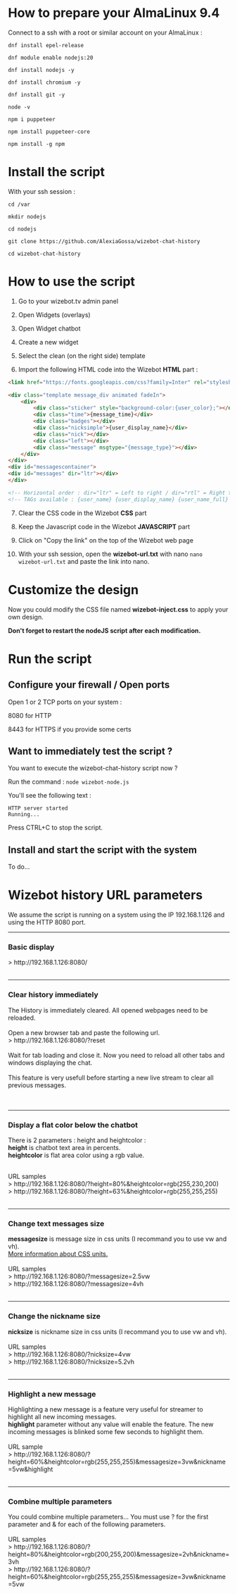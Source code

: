 <h1>How to prepare your AlmaLinux 9.4</h1>

Connect to a ssh with a root or similar account on your AlmaLinux :

`dnf install epel-release`

`dnf module enable nodejs:20`

`dnf install nodejs -y`

`dnf install chromium -y`

`dnf install git -y`

`node -v`

`npm i puppeteer`

`npm install puppeteer-core`

`npm install -g npm`



<h1>Install the script</h1>

With your ssh session :

`cd /var`

`mkdir nodejs`

`cd nodejs`

`git clone https://github.com/AlexiaGossa/wizebot-chat-history`

`cd wizebot-chat-history`



<h1>How to use the script</h1>
   
1. Go to your wizebot.tv admin panel

2. Open Widgets (overlays)

3. Open Widget chatbot

4. Create a new widget

5. Select the clean (on the right side) template

6. Import the following HTML code into the Wizebot <b>HTML</b> part :

```html
<link href="https://fonts.googleapis.com/css?family=Inter" rel="stylesheet">

<div class="template message_div animated fadeIn">
    <div>
        <div class="sticker" style="background-color:{user_color};"></div>
        <div class="time">{message_time}</div>
        <div class="badges"></div>
        <div class="nicksimple">{user_display_name}</div>
        <div class="nick"></div>
        <div class="left"></div>
        <div class="message" msgtype="{message_type}"></div>
    </div>
</div>
<div id="messagescontainer">
<div id="messages" dir="ltr"></div>
</div> 

<!-- Horizontal order : dir="ltr" = Left to right / dir="rtl" = Right to left -->
<!-- TAGs available : {user_name} {user_display_name} {user_name_full} (Display name + Username) {user_color} {user_invert_color} (For background ?) {user_badges} {message_text} {message_time} {message_type} {message_color} (For announcement type) -->
```

7. Clear the CSS code in the Wizebot <b>CSS</b> part

8. Keep the Javascript code in the Wizebot <b>JAVASCRIPT</b> part

9. Click on "Copy the link" on the top of the Wizebot web page

10. With your ssh session, open the <b>wizebot-url.txt</b> with nano `nano wizebot-url.txt` and paste the link into nano.




<h1>Customize the design</h1>

Now you could modify the CSS file named <b>wizebot-inject.css</b> to apply your own design.

<b>Don't forget to restart the nodeJS script after each modification.</b>


<h1>Run the script</h1>

<h2>Configure your firewall / Open ports</h2>

Open 1 or 2 TCP ports on your system :

8080 for HTTP

8443 for HTTPS if you provide some certs

<h2>Want to immediately test the script ?</h2>

You want to execute the wizebot-chat-history script now ?

Run the command : `node wizebot-node.js`

You'll see the following text :

```
HTTP server started
Running...
```

Press CTRL+C to stop the script.


<h2>Install and start the script with the system</h2>

To do...


<h1>Wizebot history URL parameters</h1>

We assume the script is running on a system using the IP 192.168.1.126 and using the HTTP 8080 port.
<br/>
<hr>

<h3>Basic display</h3>
> <span>http://</span>192.168.1.126:8080/
<br/><br/>
<hr>

<h3>Clear history immediately</h3>
The History is immediately cleared. All opened webpages need to be reloaded.
<br/>
<br/>
Open a new browser tab and paste the following url.<br/>
> <span>http://</span>192.168.1.126:8080/?reset
<br/><br/>
Wait for tab loading and close it. Now you need to reload all other tabs and windows displaying the chat.<br/>
<br/>
This feature is very usefull before starting a new live stream to clear all previous messages.<br/>
<br/><br/>
<hr>

<h3>Display a flat color below the chatbot</h3>
<p>There is 2 parameters : height and heightcolor :
<br/>
<b>height</b> is chatbot text area in percents.
<br/>
<b>heightcolor</b> is flat area color using a rgb value.</p>
<br/>
URL samples</br>
> <span>http://</span>192.168.1.126:8080/?height=80%&heightcolor=rgb(255,230,200)
</br>
> <span>http://</span>192.168.1.126:8080/?height=63%&heightcolor=rgb(255,255,255)
<br/><br/>
<hr>

<h3>Change text messages size</h3>
<b>messagesize</b> is message size in css units (I recommand you to use vw and vh).
<br/>
<a href="https://developer.mozilla.org/en-US/docs/Learn/CSS/Building_blocks/Values_and_units">More information about CSS units.</a><br/>
<br/>
URL samples</br>
> <span>http://</span>192.168.1.126:8080/?messagesize=2.5vw
<br/>
> <span>http://</span>192.168.1.126:8080/?messagesize=4vh
<br/><br/>
<hr>


<h3>Change the nickname size</h3>
<b>nicksize</b> is nickname size in css units (I recommand you to use vw and vh).
<br/>
</br>
URL samples</br>
> <span>http://</span>192.168.1.126:8080/?nicksize=4vw
<br/>
> <span>http://</span>192.168.1.126:8080/?nicksize=5.2vh
<br/><br/>
<hr>


<h3>Highlight a new message</h3>
Highlighting a new message is a feature very useful for streamer to highlight all new incoming messages.
</br>
<b>highlight</b> parameter without any value will enable the feature. The new incoming messages is blinked some few seconds to highlight them.
</br>
</br>
URL sample</br>
> <span>http://</span>192.168.1.126:8080/?height=60%&heightcolor=rgb(255,255,255)&messagesize=3vw&nickname=5vw&highlight
<br/><br/>
<hr>


<h3>Combine multiple parameters</h3>
You could combine multiple parameters... You must use ? for the first parameter and & for each of the following parameters. 
</br>
</br>
URL samples</br>
> <span>http://</span>192.168.1.126:8080/?height=80%&heightcolor=rgb(200,255,200)&messagesize=2vh&nickname=3vh
</br>
> <span>http://</span>192.168.1.126:8080/?height=60%&heightcolor=rgb(255,255,255)&messagesize=3vw&nickname=5vw
</br>




